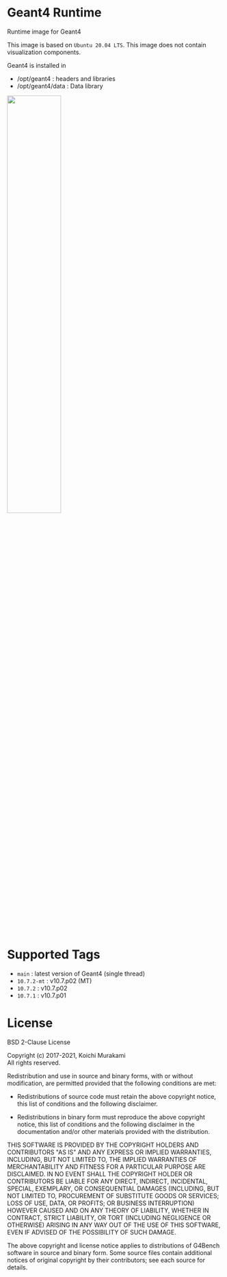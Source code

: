 # Geant4 Runtime

Runtime image for Geant4

This image is based on `Ubuntu 20.04 LTS`.
This image does not contain visualization components.

Geant4 is installed in
* /opt/geant4 : headers and libraries
* /opt/geant4/data : Data library

<img src="https://geant4.web.cern.ch/sites/geant4.web.cern.ch/files/g4logo-full-500x167.png" width=50%>

# Supported Tags

* `main` : latest version of Geant4 (single thread)
* `10.7.2-mt` : v10.7.p02 (MT)
* `10.7.2` : v10.7.p02
* `10.7.1` : v10.7.p01

# License
BSD 2-Clause License

Copyright (c) 2017-2021, Koichi Murakami<br>
All rights reserved.

Redistribution and use in source and binary forms, with or without
modification, are permitted provided that the following conditions are met:

* Redistributions of source code must retain the above copyright notice, this
  list of conditions and the following disclaimer.

* Redistributions in binary form must reproduce the above copyright notice,
  this list of conditions and the following disclaimer in the documentation
  and/or other materials provided with the distribution.

THIS SOFTWARE IS PROVIDED BY THE COPYRIGHT HOLDERS AND CONTRIBUTORS "AS IS"
AND ANY EXPRESS OR IMPLIED WARRANTIES, INCLUDING, BUT NOT LIMITED TO, THE
IMPLIED WARRANTIES OF MERCHANTABILITY AND FITNESS FOR A PARTICULAR PURPOSE ARE
DISCLAIMED. IN NO EVENT SHALL THE COPYRIGHT HOLDER OR CONTRIBUTORS BE LIABLE
FOR ANY DIRECT, INDIRECT, INCIDENTAL, SPECIAL, EXEMPLARY, OR CONSEQUENTIAL
DAMAGES (INCLUDING, BUT NOT LIMITED TO, PROCUREMENT OF SUBSTITUTE GOODS OR
SERVICES; LOSS OF USE, DATA, OR PROFITS; OR BUSINESS INTERRUPTION) HOWEVER
CAUSED AND ON ANY THEORY OF LIABILITY, WHETHER IN CONTRACT, STRICT LIABILITY,
OR TORT (INCLUDING NEGLIGENCE OR OTHERWISE) ARISING IN ANY WAY OUT OF THE USE
OF THIS SOFTWARE, EVEN IF ADVISED OF THE POSSIBILITY OF SUCH DAMAGE.

The above copyright and license notice applies to distributions of
G4Bench software in source and binary form.  Some source files contain
additional notices of original copyright by their contributors;
see each source for details.
